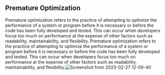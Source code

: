 ## Premature Optimization

Premature optimization refers to the practice of attempting to optimize the performance of a system or program before it is necessary or before the code has been fully developed and tested. This can occur when developers focus too much on performance at the expense of other factors such as readability, maintainability, and flexibility.
Premature optimization refers to the practice of attempting to optimize the performance of a system or program before it is necessary or before the code has been fully developed and tested. This can occur when developers focus too much on performance at the expense of other factors such as readability, maintainability, and flexibility.![Screenshot from 2023-02-27 12-09-40](https://github.com/PeryShahar/my-knowledge/assets/89962400/2bcbaa68-95d4-4fa1-9946-cf7c890f870c)
